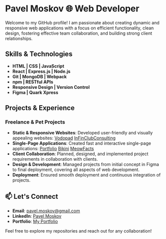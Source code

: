 # Pavel Moskov 🌐 Web Developer

Welcome to my GitHub profile! I am passionate about creating dynamic and responsive web applications with a focus on efficient functionality, clean design, fostering effective team collaboration, and building strong client relationships.

## Skills & Technologies
- **HTML | CSS | JavaScript**
- **React | Express.js | Node.js**
- **Git | MongoDB | Webpack**
- **npm | RESTful APIs**
- **Responsive Design | Version Control**
- **Figma | Quark Xpress**

## Projects & Experience
### Freelance & Pet Projects
- **Static & Responsive Websites**: Developed user-friendly and visually appealing websites:
  [Vodopad](https://paulmoskow.github.io/vodopad)
  [InFinClubConsulting](https://paulmoskow.github.io/InFinClubConsulting)
- **Single-Page Applications**: Created fast and interactive single-page applications:
  [Portfolio](https://paulmoskow.github.io/portfolio)
  [Bikini](https://paulmoskow.github.io/bikini)
  [MeowFacts](https://paulmoskow.github.io/my-test)
- **Client Collaboration**: Planned, designed, and implemented project requirements in collaboration with clients.
- **Design & Development**: Managed projects from initial concept in Figma to final deployment, covering all aspects of web development.
- **Deployment**: Ensured smooth deployment and continuous integration of projects.

## 📫 Let's Connect
- **Email**: [pavel.moskov@gmail.com](mailto:pavel.moskov@gmail.com)
- **LinkedIn**: [Pavel Moskov](https://www.linkedin.com/in/pavel-moskov-16844523a)
- **Portfolio**: [My Portfolio](https://paulmoskow.github.io/portfolio)

Feel free to explore my repositories and reach out for any collaboration!
